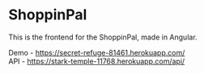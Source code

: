 # ShoppinPal

This is the frontend for the ShoppinPal, made in Angular.

Demo - https://secret-refuge-81461.herokuapp.com/  
API - https://stark-temple-11768.herokuapp.com/api/
